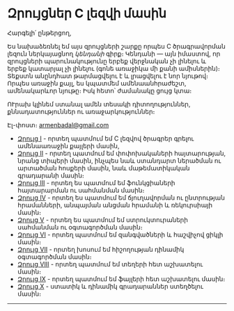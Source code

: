 Զրույցներ C լեզվի մասին
=======================

Հարգելի՛ ընթերցող,

Ես նախաձեռնել եմ այս զրույցների շարքը որպես C ծրագրավորման լեզուն ներկայացնող *կենդանի* գիրք։ Կենդանի ― այն իմաստով, որ զրույցների պարունակությունը երբեք վերջնական չի լինելու և երբեք կատարյալ չի լինելու (գոնե առաջիկա մի քանի ամիսներին)։ Տեքստն անընդհատ թարմացվելու է և լրացվելու է նոր նյութով։ Որպես առաջին քայլ, ես կպատմեմ ամենաանհրաժեշտ, ամենակարևոր նյութը։ Իսկ հետո՝ ժամանակը ցույց կտա։

ՈՒրախ կլինեմ ստանալ ամեն տեսակի դիտողություններ, քննադատություններ ու առաջարկություններ։ 

Էլ-փոստ։ armenbadal@gmail.com


* [Զրույց I](chapter01.md) - որտեղ պատմում եմ C լեզվով ծրագրեր գրելու ամենաառաջին քայլերի մասին,
* [Զրույց II](chapter02.md) - որտեղ պատմում եմ փոփոխակաների հայտարության, նրանց տիպերի մասին, ինչպես նաև ստանդարտ ներածման ու արտածման հոսքերի մասին, նաև մաթեմատիկական գրադարանի մասին։
* [Զրույց III](chapter03.md) - որտեղ ես պատմում եմ ֆունկցիաների հայտարարման ու սահմանման մասին։
* [Զրույց IV](chapter04.md) - որտեղ ես պատմում եմ ճյուղավորման ու ընտրության հրամանների, անպայման անցման հրամանի և ռեկուրսիայի մասին։
* [Զրույց V](chapter05.md) - որտեղ ես պատմում եմ ստրուկտուրաների սահմանման ու օգտագործման մասին։
* [Զրույց VI](chapter06.md) - որտեղ պատմում եմ զանգվածների և հաշվիչով ցիկլի մասին։
* [Զրույց VII](chapter07.md) - որտեղ խոսում եմ հիշողության դինամիկ օգտագործման մասին։
* [Զրույց VIII](chapter08.md) - որտեղ պատմում եմ տեղերի հետ աշխատելու մասին։
* [Զրույց IX](chapter09.md) - որտեղ պատմում եմ ֆայլերի հետ աշխատելու մասին։
* [Զրույց X](chapter10.md) - ստատիկ և դինամիկ գրադարաններ ստեղծելու մասին։

----

